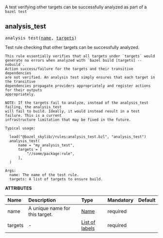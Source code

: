 <!-- Generated with Stardoc: http://skydoc.bazel.build -->

A test verifying other targets can be successfully analyzed as part of a `bazel test`

<a id="analysis_test"></a>

## analysis_test

<pre>
analysis_test(<a href="#analysis_test-name">name</a>, <a href="#analysis_test-targets">targets</a>)
</pre>

Test rule checking that other targets can be successfully analyzed.

    This rule essentially verifies that all targets under `targets` would
    generate no errors when analyzed with `bazel build [targets] --nobuild`.
    Action success/failure for the targets and their transitive dependencies
    are not verified. An analysis test simply ensures that each target in the transitive
    dependencies propagate providers appropriately and register actions for their outputs
    appropriately.

    NOTE: If the targets fail to analyze, instead of the analysis_test failing, the analysis_test
    will fail to build. Ideally, it would instead result in a test failure. This is a current
    infrastructure limitation that may be fixed in the future.

    Typical usage:

      load("@bazel_skylib//rules:analysis_test.bzl", "analysis_test")
      analysis_test(
          name = "my_analysis_test",
          targets = [
              "//some/package:rule",
          ],
      )

    Args:
      name: The name of the test rule.
      targets: A list of targets to ensure build.

**ATTRIBUTES**


| Name  | Description | Type | Mandatory | Default |
| :------------- | :------------- | :------------- | :------------- | :------------- |
| <a id="analysis_test-name"></a>name |  A unique name for this target.   | <a href="https://bazel.build/docs/build-ref.html#name">Name</a> | required |  |
| <a id="analysis_test-targets"></a>targets |  -   | <a href="https://bazel.build/docs/build-ref.html#labels">List of labels</a> | required |  |



